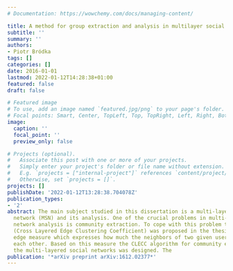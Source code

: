 ```yaml
---
# Documentation: https://wowchemy.com/docs/managing-content/

title: A method for group extraction and analysis in multilayer social networks
subtitle: ''
summary: ''
authors:
- Piotr Bródka
tags: []
categories: []
date: 2016-01-01
lastmod: 2022-01-12T14:28:38+01:00
featured: false
draft: false

# Featured image
# To use, add an image named `featured.jpg/png` to your page's folder.
# Focal points: Smart, Center, TopLeft, Top, TopRight, Left, Right, BottomLeft, Bottom, BottomRight.
image:
  caption: ''
  focal_point: ''
  preview_only: false

# Projects (optional).
#   Associate this post with one or more of your projects.
#   Simply enter your project's folder or file name without extension.
#   E.g. `projects = ["internal-project"]` references `content/project/deep-learning/index.md`.
#   Otherwise, set `projects = []`.
projects: []
publishDate: '2022-01-12T13:28:38.704078Z'
publication_types:
- '2'
abstract: The main subject studied in this dissertation is a multi-layered social
  network (MSN) and its analysis. One of the crucial problems in multi-layered social
  network analysis is community extraction. To cope with this problem the CLECC measure
  (Cross Layered Edge Clustering Coefficient) was proposed in the thesis. It is an
  edge measure which expresses how much the neighbors of two given users are similar
  each other. Based on this measure the CLECC algorithm for community extraction in
  the multi-layered social networks was designed. The
publication: '*arXiv preprint arXiv:1612.02377*'
---
```

